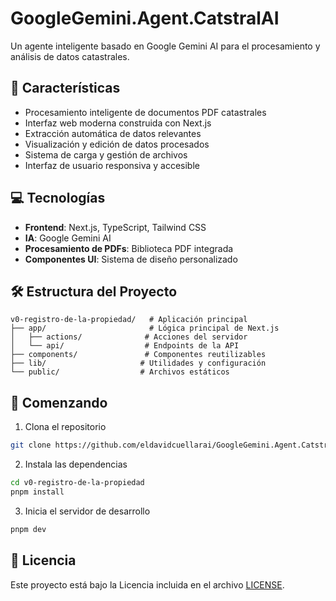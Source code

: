 # GoogleGemini.Agent.CatstralAI

Un agente inteligente basado en Google Gemini AI para el procesamiento y análisis de datos catastrales.

## 🚀 Características

- Procesamiento inteligente de documentos PDF catastrales
- Interfaz web moderna construida con Next.js
- Extracción automática de datos relevantes
- Visualización y edición de datos procesados
- Sistema de carga y gestión de archivos
- Interfaz de usuario responsiva y accesible

## 💻 Tecnologías

- **Frontend**: Next.js, TypeScript, Tailwind CSS
- **IA**: Google Gemini AI
- **Procesamiento de PDFs**: Biblioteca PDF integrada
- **Componentes UI**: Sistema de diseño personalizado

## 🛠️ Estructura del Proyecto

```
v0-registro-de-la-propiedad/   # Aplicación principal
├── app/                       # Lógica principal de Next.js
│   ├── actions/              # Acciones del servidor
│   └── api/                  # Endpoints de la API
├── components/               # Componentes reutilizables
├── lib/                     # Utilidades y configuración
└── public/                  # Archivos estáticos
```

## 🏁 Comenzando

1. Clona el repositorio
```bash
git clone https://github.com/eldavidcuellarai/GoogleGemini.Agent.CatstralAI.git
```

2. Instala las dependencias
```bash
cd v0-registro-de-la-propiedad
pnpm install
```

3. Inicia el servidor de desarrollo
```bash
pnpm dev
```

## 📄 Licencia

Este proyecto está bajo la Licencia incluida en el archivo [LICENSE](LICENSE).